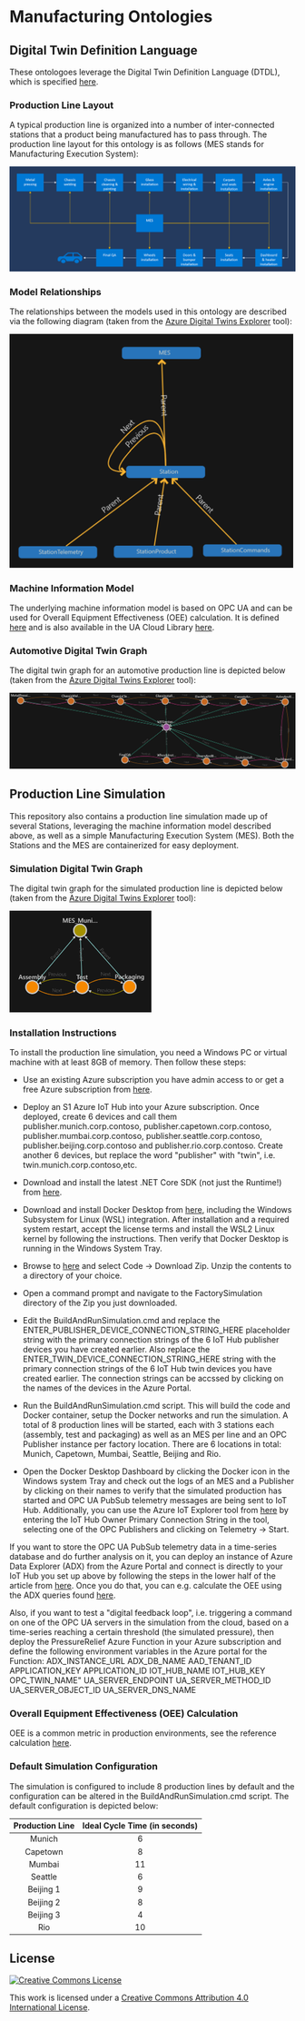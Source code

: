# Manufacturing Ontologies

## Digital Twin Definition Language

These ontologoes leverage the Digital Twin Definition Language (DTDL), which is specified [here](https://github.com/Azure/opendigitaltwins-dtdl/blob/master/DTDL/v2/dtdlv2.md).

### Production Line Layout

A typical production line is organized into a number of inter-connected stations that a product being manufactured has to pass through. The production line layout for this ontology is as follows (MES stands for Manufacturing Execution System):

![Line](Docs/line.png)

### Model Relationships

The relationships between the models used in this ontology are described via the following diagram (taken from the [Azure Digital Twins Explorer](https://explorer.digitaltwins.azure.net/) tool):

<img src="Docs/modelrelationships.png" alt="relationships" width="500" />

### Machine Information Model

The underlying machine information model is based on OPC UA and can be used for Overall Equipment Effectiveness (OEE) calculation. It is defined [here](https://github.com/digitaltwinconsortium/ManufacturingDTDLOntologies/blob/main/FactorySimulation/Station/Station.NodeSet2.xml) and is also available in the UA Cloud Library [here](https://uacloudlibrary.opcfoundation.org/).

### Automotive Digital Twin Graph

The digital twin graph for an automotive production line is depicted below (taken from the [Azure Digital Twins Explorer](https://explorer.digitaltwins.azure.net/) tool):

![twingraph](Docs/twingraph.png)

## Production Line Simulation

This repository also contains a production line simulation made up of several Stations, leveraging the machine information model described above, as well as a simple Manufacturing Execution System (MES). Both the Stations and the MES are containerized for easy deployment.

### Simulation Digital Twin Graph

The digital twin graph for the simulated production line is depicted below (taken from the [Azure Digital Twins Explorer](https://explorer.digitaltwins.azure.net/) tool):

<img src="Docs/FactorySimulationTwin.png" alt="relationships" width="250" />

### Installation Instructions

To install the production line simulation, you need a Windows PC or virtual machine with at least 8GB of memory. Then follow these steps:

* Use an existing Azure subscription you have admin access to or get a free Azure subscription from [here](https://azure.microsoft.com/en-us/free).

* Deploy an S1 Azure IoT Hub into your Azure subscription. Once deployed, create 6 devices and call them publisher.munich.corp.contoso, publisher.capetown.corp.contoso, publisher.mumbai.corp.contoso, publisher.seattle.corp.contoso, publisher.beijing.corp.contoso and publisher.rio.corp.contoso. Create another 6 devices, but replace the word "publisher" with "twin", i.e. twin.munich.corp.contoso,etc.

* Download and install the latest .NET Core SDK (not just the Runtime!) from [here](https://dotnet.microsoft.com/en-us/download/dotnet).

* Download and install Docker Desktop from [here](https://www.docker.com/products/docker-desktop), including the Windows Subsystem for Linux (WSL) integration. After installation and a required system restart, accept the license terms and install the WSL2 Linux kernel by following the instructions. Then verify that Docker Desktop is running in the Windows System Tray.

* Browse to [here](https://github.com/digitaltwinconsortium/ManufacturingDTDLOntologies) and select Code -> Download Zip. Unzip the contents to a directory of your choice.

* Open a command prompt and navigate to the FactorySimulation directory of the Zip you just downloaded.

* Edit the BuildAndRunSimulation.cmd and replace the ENTER_PUBLISHER_DEVICE_CONNECTION_STRING_HERE placeholder string with the primary connection strings of the 6 IoT Hub publisher devices you have created earlier. Also replace the ENTER_TWIN_DEVICE_CONNECTION_STRING_HERE string with the primary connection strings of the 6 IoT Hub twin devices you have created earlier. The connection strings can be accssed by clicking on the names of the devices in the Azure Portal.

* Run the BuildAndRunSimulation.cmd script. This will build the code and Docker container, setup the Docker networks and run the simulation. A total of 8 production lines will be started, each with 3 stations each (assembly, test and packaging) as well as an MES per line and an OPC Publisher instance per factory location. There are 6 locations in total: Munich, Capetown, Mumbai, Seattle, Beijing and Rio.

* Open the Docker Desktop Dashboard by clicking the Docker icon in the Windows system Tray and check out the logs of an MES and a Publisher by clicking on their names to verify that the simulated production has started and OPC UA PubSub telemetry messages are being sent to IoT Hub. Additionally, you can use the Azure IoT Explorer tool from [here](https://github.com/Azure/azure-iot-explorer/releases) by entering the IoT Hub Owner Primary Connection String in the tool, selecting one of the OPC Publishers and clicking on Telemetry -> Start.

If you want to store the OPC UA PubSub telemetry data in a time-series database and do further analysis on it, you can deploy an instance of Azure Data Explorer (ADX) from the Azure Portal and connect is directly to your IoT Hub you set up above by following the steps in the lower half of the article from [here](https://www.linkedin.com/pulse/using-azure-data-explorer-opc-ua-erich-barnstedt/). Once you do that, you can e.g. calculate the OEE using the ADX queries found [here](https://github.com/digitaltwinconsortium/ManufacturingDTDLOntologies/tree/main/ADXQueries).

Also, if you want to test a "digital feedback loop", i.e. triggering a command on one of the OPC UA servers in the simulation from the cloud, based on a time-series reaching a certain threshold (the simulated pressure), then deploy the PressureRelief Azure Function in your Azure subscription and define the following environment variables in the Azure portal for the Function:
        ADX_INSTANCE_URL
        ADX_DB_NAME
        AAD_TENANT_ID
        APPLICATION_KEY
        APPLICATION_ID
        IOT_HUB_NAME
        IOT_HUB_KEY
        OPC_TWIN_NAME"
        UA_SERVER_ENDPOINT
        UA_SERVER_METHOD_ID
        UA_SERVER_OBJECT_ID
        UA_SERVER_DNS_NAME

### Overall Equipment Effectiveness (OEE) Calculation

OEE is a common metric in production environments, see the reference calculation [here](https://www.oee.com/calculating-oee).

### Default Simulation Configuration

The simulation is configured to include 8 production lines by default and the configuration can be altered in the BuildAndRunSimulation.cmd script. The default configuration is depicted below:

| Production Line | Ideal Cycle Time (in seconds) |
|:---------------:|:-----------------------------:|
| Munich | 6 |
| Capetown | 8 |
| Mumbai | 11 |
| Seattle |	6 |
| Beijing 1	| 9 |
| Beijing 2	| 8 |
| Beijing 3	| 4 |
| Rio |	10 |


## License

<a rel="license" href="http://creativecommons.org/licenses/by/4.0/"><img alt="Creative Commons License" style="border-width:0" src="https://i.creativecommons.org/l/by/4.0/88x31.png" /></a>

This work is licensed under a <a rel="license" href="http://creativecommons.org/licenses/by/4.0/">Creative Commons Attribution 4.0 International License</a>.
